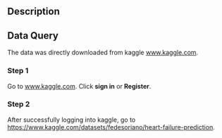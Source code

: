 ## Description

## Data Query

The data was directly downloaded from kaggle www.kaggle.com.

### Step 1

Go to www.kaggle.com. Click **sign in** or **Register**.

### Step 2

After successfully logging into kaggle, go to https://www.kaggle.com/datasets/fedesoriano/heart-failure-prediction.

